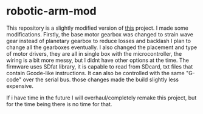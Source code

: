 # robotic-arm-mod

This repository is a slightly modified version of [this](https://www.thingiverse.com/thing:3327968) project. I made some modifications.
Firstly, the base motor gearbox was changed to strain wave gear instead of planetary gearbox to reduce losses and backlash I plan to change all the gearboxes eventually.
I also changed the placement and type of motor drivers, they are all in single box with the microcontroller, the wiring is a bit more messy, but I didnt have other options at the time.
The firmware uses SDfat library, it is capable to read from SDcard, txt files that contain Gcode-like instructions. It can also be controlled with the same "G-code" over the serial bus.
those changes made the build slightly less expensive.

If i have time in the future I will overhaul/completely remake this project, but for the time being there is no time for that.
